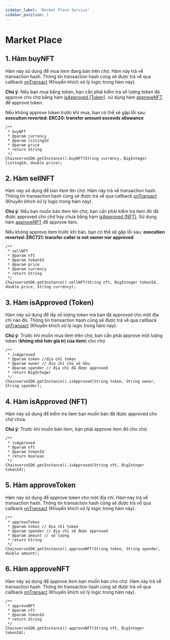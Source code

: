 ```yaml
---
sidebar_label: 'Market Place Service'
sidebar_position: 1
---
```


# Market Place

## 1. Hàm buyNFT
Hàm này sử dụng để mua item đang bán trên chợ. Hàm này trả về transaction hash. Thông tin transaction hash cũng sẽ được trả về qua callback [onTransact](/docs/sdk/android/over-view#10-callback-ontransact) 
(Khuyến khích xử lý logic trong hàm này).

**Chú ý**: Nếu bạn mua bằng token, bạn cần phải kiểm tra số lượng token đã approve cho chợ bằng hàm [isApproved (Token)](#3-hàm-isapproved-token).
sử dụng hàm [approveNFT](#6-hàm-approvenft) để approve token.

Nếu không approve token trước khi mua, bạn có thể sẽ gặp lỗi sau: **execution reverted: ERC20: transfer amount exceeds allowance**
```
/**
 * buyNFT
 * @param currency
 * @param listingId
 * @param price
 * return String
 */
ChainverseSDK.getInstance().buyNFT(String currency, BigInteger listingId, double price);
```

## 2. Hàm sellNFT
Hàm này sử dụng để bán item lên chợ. Hàm này trả về transaction hash. Thông tin transaction hash cũng sẽ được trả về qua callback [onTransact](/docs/sdk/android/over-view#10-callback-ontransact)
 (Khuyến khích xử lý logic trong hàm này).

**Chú ý**: Nếu bạn muốn bán item lên chợ, bạn cần phải kiểm tra item đó đã được approved cho chợ hay chưa bằng hàm [isApproved (NFT)](#4-hàm-isapproved-nft).
Sử dụng hàm [approveNFT](#6-hàm-approvenft) để approve item.

Nếu không approve item trước khi bán, bạn có thể sẽ gặp lỗi sau: **execution reverted: ERC721: transfer caller is not owner nor approved**

```
/**
 * sellNFT
 * @param nft
 * @param tokenId
 * @param price
 * @param currency
 * return String
 */
ChainverseSDK.getInstance().sellNFT(String nft, BigInteger tokenId, double price, String currency);
```

## 3. Hàm isApproved (Token)
Hàm này sử dụng để lấy số lượng token mà bạn đã approved cho một địa chỉ nào đó. Thông tin transaction hash cũng sẽ được trả về qua callback [onTransact](/docs/sdk/android/over-view#10-callback-ontransact)
(Khuyến khích xử lý logic trong hàm này).

**Chú ý**: Trước khi muốn mua item trên chợ, bạn cần phải approve một lượng token (**không nhỏ hơn giá trị của item**) cho chợ

```
/**
 * isApproved
 * @param token //địa chỉ token
 * @param owner // địa chỉ chủ sở hữu
 * @param spender // địa chỉ đã được approved
 * return BigInteger
 */
ChainverseSDK.getInstance().isApproved(String token, String owner, String spender);
```

## 4. Hàm isApproved (NFT)
Hàm này sử dụng để kiểm tra item bạn muốn bán đã được approved cho chợ chưa.

**Chú ý**: Trước khi muốn bán item, bạn phải approve item đó cho chợ.

```
/**
 * isApproved
 * @param nft
 * @param tokenId
 * return boolean
 */
ChainverseSDK.getInstance().isApproved(String nft, BigInteger tokenId);
```

## 5. Hàm approveToken
Hàm này sử dụng để approve token cho một địa chỉ. Hàm này trả về transaction hash. Thông tin transaction hash cũng sẽ được trả về qua callback [onTransact](/docs/sdk/android/over-view#10-callback-ontransact)
(Khuyến khích xử lý logic trong hàm này).
```
/**
 * approveToken
 * @param token // địa chỉ token
 * @param spender // địa chỉ sẽ được approved
 * @param amount // số lượng
 * return String
 */
ChainverseSDK.getInstance().approveNFT(String token, String spender, double amount);
```

## 6. Hàm approveNFT
Hàm này sử dụng để approve item bạn muốn bán cho chợ. Hàm này trả về transaction hash. Thông tin transaction hash cũng sẽ được trả về qua callback [onTransact](/docs/sdk/android/over-view#10-callback-ontransact)
(Khuyến khích xử lý logic trong hàm này).
```
/**
 * approveNFT
 * @param nft
 * @param tokenId
 * return String
 */
ChainverseSDK.getInstance().approveNFT(String nft, BigInteger tokenId);
```

